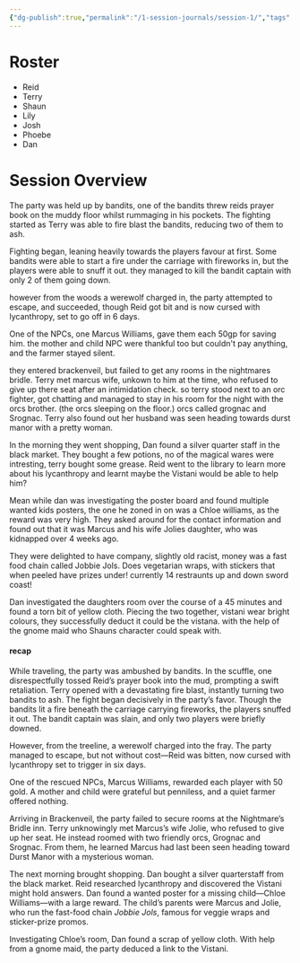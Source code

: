 ```yaml
---
{"dg-publish":true,"permalink":"/1-session-journals/session-1/","tags":["journal"]}
---
```





# Roster 
- Reid 
- Terry
- Shaun 
- Lily 
- Josh 
- Phoebe 
- Dan 

# Session Overview 
The party was held up by bandits, one of the bandits threw reids prayer book on the muddy floor whilst rummaging in his pockets. The fighting started as Terry was able to fire blast the bandits, reducing two of them to ash. 

Fighting began, leaning heavily towards the players favour at first. Some bandits were able to start a fire under the carriage with fireworks in, but the players were able to snuff it out. they managed to kill the bandit captain with only 2 of them going down. 

however from the woods a werewolf charged in, the party attempted to escape, and succeeded, though Reid got bit and is now cursed with lycanthropy, set to go off in 6 days. 

One of the NPCs, one Marcus Williams, gave them each 50gp for saving him. the mother and child NPC were thankful too but couldn't pay anything, and the farmer stayed silent. 

they entered brackenveil, but failed to get any rooms in the nightmares bridle. Terry met marcus wife, unkown to him at the time, who refused to give up there seat after an intimidation check. so terry stood next to an orc fighter, got chatting and managed to stay in his room for the night with the orcs brother. (the orcs sleeping on the floor.) orcs called grognac and Srognac. Terry also found out her husband was seen heading towards durst manor with a pretty woman. 

In the morning they went shopping, Dan found a silver  quarter staff in the black market. They bought a few potions, no of the magical wares were intresting, terry bought some grease. Reid went to the library to learn more about his lycanthropy and learnt maybe the Vistani would be able to help him?

Mean while dan was investigating the poster board and found multiple wanted kids posters, the one he zoned in on was a Chloe williams, as the reward was very high. They asked around for the contact information and found out that it was Marcus and his wife Jolies daughter, who was kidnapped over 4 weeks ago. 

They were delighted to have company, slightly old racist, money was a fast food chain called Jobbie Jols. Does vegetarian wraps, with stickers that when peeled have prizes under! currently 14 restraunts  up and down sword coast! 

Dan investigated the daughters room over the course of a 45 minutes and found a torn bit of yellow cloth. Piecing the two together, vistani wear bright colours, they successfully deduct it could be the vistana. with the help of the gnome maid who Shauns character could speak with. 

#### recap 
While traveling, the party was ambushed by bandits. In the scuffle, one disrespectfully tossed Reid’s prayer book into the mud, prompting a swift retaliation. Terry opened with a devastating fire blast, instantly turning two bandits to ash. The fight began decisively in the party’s favor. Though the bandits lit a fire beneath the carriage carrying fireworks, the players snuffed it out. The bandit captain was slain, and only two players were briefly downed.

However, from the treeline, a werewolf charged into the fray. The party managed to escape, but not without cost—Reid was bitten, now cursed with lycanthropy set to trigger in six days.

One of the rescued NPCs, Marcus Williams, rewarded each player with 50 gold. A mother and child were grateful but penniless, and a quiet farmer offered nothing.

Arriving in Brackenveil, the party failed to secure rooms at the Nightmare’s Bridle inn. Terry unknowingly met Marcus’s wife Jolie, who refused to give up her seat. He instead roomed with two friendly orcs, Grognac and Srognac. From them, he learned Marcus had last been seen heading toward Durst Manor with a mysterious woman.

The next morning brought shopping. Dan bought a silver quarterstaff from the black market. Reid researched lycanthropy and discovered the Vistani might hold answers. Dan found a wanted poster for a missing child—Chloe Williams—with a large reward. The child’s parents were Marcus and Jolie, who run the fast-food chain _Jobbie Jols_, famous for veggie wraps and sticker-prize promos.

Investigating Chloe’s room, Dan found a scrap of yellow cloth. With help from a gnome maid, the party deduced a link to the Vistani.